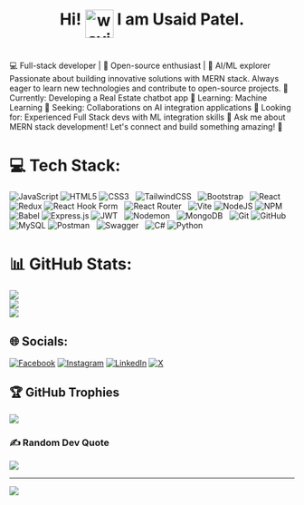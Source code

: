 <div align="center">
  <h1 >Hi! <img align="top"  src="https://drive.google.com/uc?export=view&id=1-70i1jqPoZFMlXSyJiKbBeNXNbrJiPuT" alt="waving hand" width="50"> I am Usaid Patel.</h1>
</div>

#
💻 Full-stack developer | 🌟 Open-source enthusiast | 🤖 AI/ML explorer
Passionate about building innovative solutions with MERN stack. Always eager to learn new technologies and contribute to open-source projects.
🔭 Currently: Developing a Real Estate chatbot app
🌱 Learning: Machine Learning
👯 Seeking: Collaborations on AI integration applications
🤝 Looking for: Experienced Full Stack devs with ML integration skills
💬 Ask me about MERN stack development!
Let's connect and build something amazing! 🚀

# 💻 Tech Stack:

![JavaScript](https://img.shields.io/badge/javascript-%23323330.svg?style=flat&logo=javascript&logoColor=%23F7DF1E) ![HTML5](https://img.shields.io/badge/html5-%23E34F26.svg?style=flat&logo=html5&logoColor=white) ![CSS3](https://img.shields.io/badge/css3-%231572B6.svg?style=flat&logo=css3&logoColor=white) &nbsp; ![TailwindCSS](https://img.shields.io/badge/tailwindcss-%2338B2AC.svg?style=flat&logo=tailwind-css&logoColor=white) &nbsp; ![Bootstrap](https://img.shields.io/badge/bootstrap-%238511FA.svg?style=flat&logo=bootstrap&logoColor=white) &nbsp; ![React](https://img.shields.io/badge/react-%2320232a.svg?style=flat&logo=react&logoColor=%2361DAFB) ![Redux](https://img.shields.io/badge/redux-%23593d88.svg?style=flat&logo=redux&logoColor=white) ![React Hook Form](https://img.shields.io/badge/React%20Hook%20Form-%23EC5990.svg?style=flat&logo=reacthookform&logoColor=white) &nbsp; ![React Router](https://img.shields.io/badge/React_Router-CA4245?style=flat&logo=react-router&logoColor=white) &nbsp; ![Vite](https://img.shields.io/badge/vite-%23646CFF.svg?style=flat&logo=vite&logoColor=white) ![NodeJS](https://img.shields.io/badge/node.js-6DA55F?style=flat&logo=node.js&logoColor=white) ![NPM](https://img.shields.io/badge/NPM-%23CB3837.svg?style=flat&logo=npm&logoColor=white) ![Babel](https://img.shields.io/badge/Babel-F9DC3e?style=flat&logo=babel&logoColor=black) ![Express.js](https://img.shields.io/badge/express.js-%23404d59.svg?style=flat&logo=express&logoColor=%2361DAFB) ![JWT](https://img.shields.io/badge/JWT-black?style=flat&logo=JSON%20web%20tokens) &nbsp; ![Nodemon](https://img.shields.io/badge/NODEMON-%23323330.svg?style=flat&logo=nodemon&logoColor=%BBDEAD) &nbsp; ![MongoDB](https://img.shields.io/badge/MongoDB-%234ea94b.svg?style=flat&logo=mongodb&logoColor=white) &nbsp; ![Git](https://img.shields.io/badge/git-%23F05033.svg?style=flat&logo=git&logoColor=white) ![GitHub](https://img.shields.io/badge/github-%23121011.svg?style=flat&logo=github&logoColor=white) ![MySQL](https://img.shields.io/badge/mysql-4479A1.svg?style=flat&logo=mysql&logoColor=white) ![Postman](https://img.shields.io/badge/Postman-FF6C37?style=flat&logo=postman&logoColor=white) &nbsp; ![Swagger](https://img.shields.io/badge/-Swagger-%23Clojure?style=flat&logo=swagger&logoColor=white) &nbsp; ![C#](https://img.shields.io/badge/c%23-%23239120.svg?style=flat&logo=csharp&logoColor=white) ![Python](https://img.shields.io/badge/python-3670A0?style=flat&logo=python&logoColor=ffdd54)


# 📊 GitHub Stats:

![](https://github-readme-stats.vercel.app/api?username=usaidp&theme=dark&hide_border=false&include_all_commits=false&count_private=false)<br/>
![](https://github-readme-streak-stats.herokuapp.com/?user=usaidp&theme=dark&hide_border=false)<br/>
![](https://github-readme-stats.vercel.app/api/top-langs/?username=usaidp&theme=dark&hide_border=false&include_all_commits=false&count_private=false&layout=compact)

## 🌐 Socials:

[![Facebook](https://img.shields.io/badge/Facebook-%231877F2.svg?logo=Facebook&logoColor=white)](https://facebook.com/usaid.patel.9) [![Instagram](https://img.shields.io/badge/Instagram-%23E4405F.svg?logo=Instagram&logoColor=white)](https://instagram.com/usaidpatel) [![LinkedIn](https://img.shields.io/badge/LinkedIn-%230077B5.svg?logo=linkedin&logoColor=white)](https://linkedin.com/in/usaid-patel) [![X](https://img.shields.io/badge/X-black.svg?logo=X&logoColor=white)](https://x.com/@Usaidpatel77925)

## 🏆 GitHub Trophies

![](https://github-profile-trophy.vercel.app/?username=usaidp&theme=radical&no-frame=false&no-bg=true&margin-w=4)

### ✍️ Random Dev Quote

![](https://quotes-github-readme.vercel.app/api?type=horizontal&theme=radical)

---

[![](https://visitcount.itsvg.in/api?id=usaidp&icon=0&color=0)](https://visitcount.itsvg.in)
